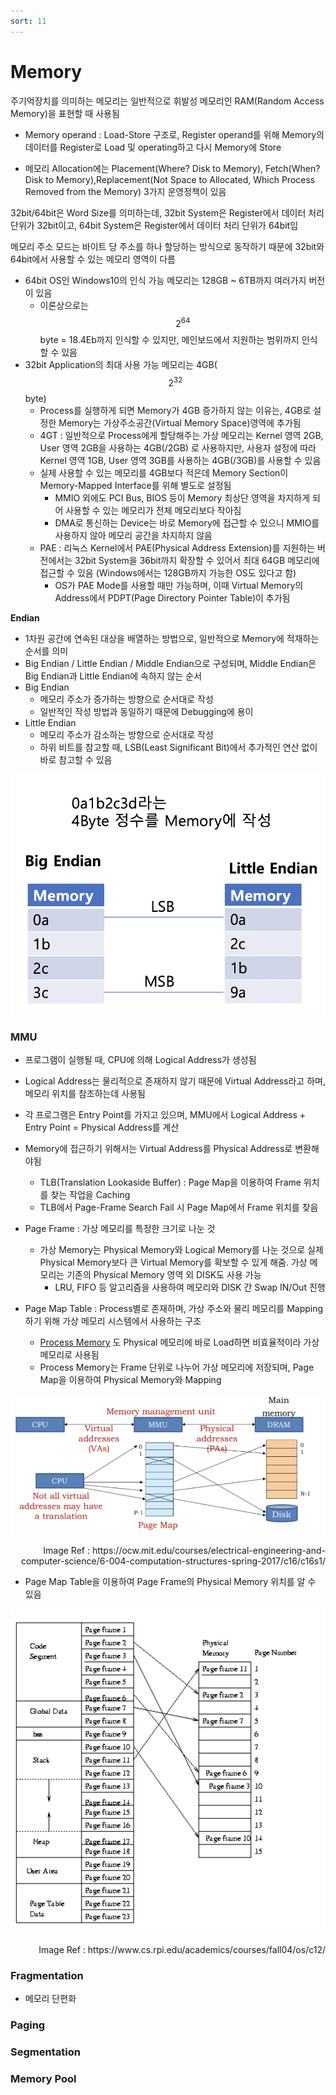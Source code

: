 ```yaml
---
sort: 11
---
```


# Memory

주기억장치를 의미하는 메모리는 일반적으로 휘발성 메모리인 RAM(Random Access Memory)을 표현할 때 사용됨

* Memory operand : Load-Store 구조로, Register operand를 위해 Memory의 데이터를 Register로 Load 및 operating하고 다시 Memory에 Store

* 메모리 Allocation에는 Placement(Where? Disk to Memory), Fetch(When? Disk to Memory),Replacement(Not Space to Allocated, Which Process Removed from the Memory) 3가지 운영정책이 있음

32bit/64bit은 Word Size를 의미하는데, 32bit System은 Register에서 데이터 처리 단위가 32bit이고, 64bit System은 Register에서 데이터 처리 단위가 64bit임

메모리 주소 모드는 바이트 당 주소를 하나 할당하는 방식으로 동작하기 때문에 32bit와 64bit에서 사용할 수 있는 메모리 영역이 다름

* 64bit OS인 Windows10의 인식 가능 메모리는 128GB ~ 6TB까지 여러가지 버전이 있음
  * 이론상으로는 $$2^{64}$$byte = 18.4Eb까지 인식할 수 있지만, 메인보드에서 지원하는 범위까지 인식할 수 있음
* 32bit Application의 최대 사용 가능 메모리는 4GB($$2^{32}$$ byte)
  * Process를 실행하게 되면 Memory가 4GB 증가하지 않는 이유는, 4GB로 설정한 Memory는 가상주소공간(Virtual Memory Space)영역에 추가됨
  * 4GT : 일반적으로 Process에게 할당해주는 가상 메모리는 Kernel 영역 2GB, User 영역 2GB을 사용하는 4GB(/2GB) 로 사용하지만, 사용자 설정에 따라 Kernel 영역 1GB, User 영역 3GB를 사용하는 4GB(/3GB)를 사용할 수 있음
  * 실제 사용할 수 있는 메모리를 4GB보다 적은데 Memory Section이 Memory-Mapped Interface를 위해 별도로 설정됨
    * MMIO 외에도 PCI Bus, BIOS 등이 Memory 최상단 영역을 차지하게 되어 사용할 수 있는 메모리가 전체 메모리보다 작아짐
    * DMA로 통신하는 Device는 바로 Memory에 접근할 수 있으니 MMIO를 사용하지 않아 메모리 공간을 차지하지 않음
  * PAE : 리눅스 Kernel에서 PAE(Physical Address Extension)를 지원하는 버전에서는 32bit System을 36bit까지 확장할 수 있어서 최대 64GB 메모리에 접근할 수 있음 (Windows에서는 128GB까지 가능한 OS도 있다고 함)
    * OS가 PAE Mode를 사용할 때만 가능하며, 이때 Virtual Memory의 Address에서 PDPT(Page Directory Pointer Table)이 추가됨

**Endian**

* 1차원 공간에 연속된 대상을 배열하는 방법으로, 일반적으로 Memory에 적재하는 순서를 의미
* Big Endian / Little Endian / Middle Endian으로 구성되며, Middle Endian은 Big Endian과 Little Endian에 속하지 않는 순서
* Big Endian
  * 메모리 주소가 증가하는 방향으로 순서대로 작성
  * 일반적인 작성 방법과 동일하기 때문에 Debugging에 용이
* Little Endian
  * 메모리 주소가 감소하는 방향으로 순서대로 작성
  * 하위 비트를 참고할 때, LSB(Least Significant Bit)에서 추가적인 연산 없이 바로 참고할 수 있음

![Endian](./Img/Endian.png)

### MMU

* 프로그램이 실행될 때, CPU에 의해 Logical Address가 생성됨

* Logical Address는 물리적으로 존재하지 않기 때문에 Virtual Address라고 하며, 메모리 위치를 참조하는데 사용됨
* 각 프로그램은 Entry Point를 가지고 있으며, MMU에서 Logical Address + Entry Point = Physical Address를 계산

* Memory에 접근하기 위해서는 Virtual Address를 Physical Address로 변환해야됨
  * TLB(Translation Lookaside Buffer) : Page Map을 이용하여 Frame 위치를 찾는 작업을 Caching
  * TLB에서 Page-Frame Search Fail 시 Page Map에서 Frame 위치를 찾음

* Page Frame : 가상 메모리를 특정한 크기로 나눈 것
  * 가상 Memory는 Physical Memory와 Logical Memory를 나눈 것으로 실제 Physical Memory보다 큰 Virtual Memory를 확보할 수 있게 해줌.  가상 메모리는 기존의 Physical Memory 영역 외 DISK도 사용 가능
    * LRU, FIFO 등 알고리즘을 사용하여 메모리와 DISK 간 Swap IN/Out 진행
* Page Map Table : Process별로 존재하며, 가상 주소와 물리 메모리를 Mapping하기 위해 가상 메모리 시스템에서 사용하는 구조
  * [Process Memory](https://jeothen.github.io/Computer_Science/OS/Process.html#memory-struct) 도 Physical 메모리에 바로 Load하면 비효율적이라 가상 메모리로 사용됨
  * Process Memory는 Frame 단위로 나누어 가상 메모리에 저장되며, Page Map을 이용하여 Physical Memory와 Mapping

![MMU_Virtual](./Img/MMU_Virtual.png)

<div style="text-align: right">Image Ref : https://ocw.mit.edu/courses/electrical-engineering-and-computer-science/6-004-computation-structures-spring-2017/c16/c16s1/</div>

* Page Map Table을 이용하여 Page Frame의 Physical Memory 위치를 알 수 있음

![Virtual_Page](./Img/Virtual_Page.png)

<div style="text-align: right">Image Ref : https://www.cs.rpi.edu/academics/courses/fall04/os/c12/</div>

### Fragmentation 

* 메모리 단편화





### Paging



### Segmentation



### Memory Pool





